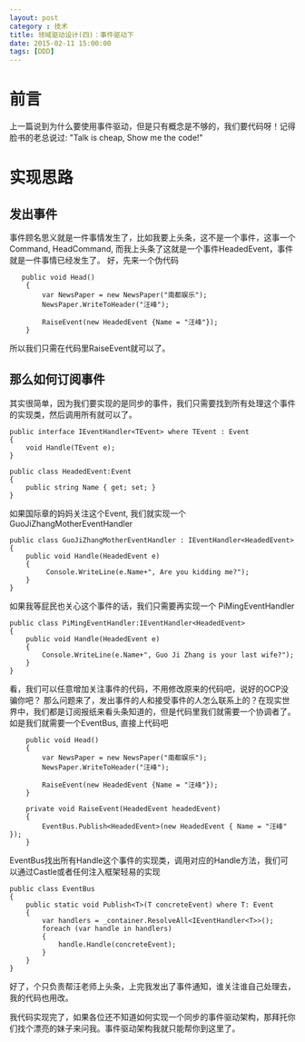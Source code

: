 ```yaml
---
layout: post
category : 技术
title: 领域驱动设计(四)：事件驱动下
date: 2015-02-11 15:00:00
tags: [DDD]
---
```



# 前言
上一篇说到为什么要使用事件驱动，但是只有概念是不够的，我们要代码呀！记得脸书的老总说过: "Talk is cheap, Show me the code!"

# 实现思路

## 发出事件

事件顾名思义就是一件事情发生了，比如我要上头条，这不是一个事件，这事一个Command, HeadCommand, 而我上头条了这就是一个事件HeadedEvent，事件就是一件事情已经发生了。 好，先来一个伪代码

       public void Head()
        {
            var NewsPaper = new NewsPaper("南都娱乐");
            NewsPaper.WriteToHeader("汪峰");

            RaiseEvent(new HeadedEvent {Name = "汪峰"});
        }

所以我们只需在代码里RaiseEvent就可以了。


## 那么如何订阅事件

其实很简单，因为我们要实现的是同步的事件，我们只需要找到所有处理这个事件的实现类，然后调用所有就可以了。 

    public interface IEventHandler<TEvent> where TEvent : Event
    {
        void Handle(TEvent e);
    }

    public class HeadedEvent:Event
    {
        public string Name { get; set; }
    }


如果国际章的妈妈关注这个Event, 我们就实现一个GuoJiZhangMotherEventHandler

    public class GuoJiZhangMotherEventHandler : IEventHandler<HeadedEvent>
	{
	    public void Handle(HeadedEvent e)
	    {
	         Console.WriteLine(e.Name+", Are you kidding me?");
	    }
	}

如果我等屁民也关心这个事件的话，我们只需要再实现一个 PiMingEventHandler

    public class PiMingEventHandler:IEventHandler<HeadedEvent>
	{
	    public void Handle(HeadedEvent e)
	    {
	        Console.WriteLine(e.Name+", Guo Ji Zhang is your last wife?");
	    }
	}
   

   
看，我们可以任意增加关注事件的代码，不用修改原来的代码吧，说好的OCP没骗你吧？ 那么问题来了，发出事件的人和接受事件的人怎么联系上的？在现实世界中，我们都是订阅报纸来看头条知道的，但是代码里我们就需要一个协调者了。如是我们就需要一个EventBus, 直接上代码吧

        public void Head()
        {
            var NewsPaper = new NewsPaper("南都娱乐");
            NewsPaper.WriteToHeader("汪峰");

            RaiseEvent(new HeadedEvent {Name = "汪峰"});
        }

        private void RaiseEvent(HeadedEvent headedEvent)
        {
            EventBus.Publish<HeadedEvent>(new HeadedEvent { Name = "汪峰" });
        }


 EventBus找出所有Handle这个事件的实现类，调用对应的Handle方法，我们可以通过Castle或者任何注入框架轻易的实现
    

	public class EventBus
    {
        public static void Publish<T>(T concreteEvent) where T: Event
        {
            var handlers = _container.ResolveAll<IEventHandler<T>>();
            foreach (var handle in handlers)
            {
                handle.Handle(concreteEvent);
            }
        }
    }

好了，个只负责帮汪老师上头条，上完我发出了事件通知，谁关注谁自己处理去，我的代码也用改。

我代码实现完了，如果各位还不知道如何实现一个同步的事件驱动架构，那拜托你们找个漂亮的妹子来问我。事件驱动架构我就只能帮你到这里了。